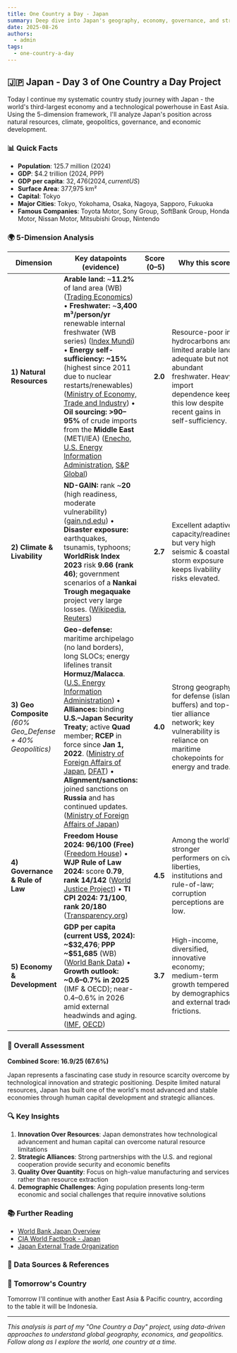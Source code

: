 ```yaml
---
title: One Country a Day - Japan
summary: Deep dive into Japan's geography, economy, governance, and strategic position using the 5-dimension framework
date: 2025-08-26
authors:
  - admin
tags:
  - one-country-a-day
---
```


## 🇯🇵 Japan - Day 3 of One Country a Day Project

Today I continue my systematic country study journey with Japan - the world's third-largest economy and a technological powerhouse in East Asia. Using the 5-dimension framework, I'll analyze Japan's position across natural resources, climate, geopolitics, governance, and economic development.

### 📊 Quick Facts
- **Population**: 125.7 million (2024)
- **GDP**: $4.2 trillion (2024, PPP)
- **GDP per capita**: $32,476 (2024, current US$)
- **Surface Area**: 377,975 km²
- **Capital**: Tokyo
- **Major Cities**: Tokyo, Yokohama, Osaka, Nagoya, Sapporo, Fukuoka
- **Famous Companies**: Toyota Motor, Sony Group, SoftBank Group, Honda Motor, Nissan Motor, Mitsubishi Group, Nintendo

### 🌍 5-Dimension Analysis

| Dimension                                                   | Key datapoints (evidence)                                                                                                                                                                                                                                                                                                                                                                                                                                                                         | Score (0–5) | Why this score                                                                                                                                                                |
| ----------------------------------------------------------- | ------------------------------------------------------------------------------------------------------------------------------------------------------------------------------------------------------------------------------------------------------------------------------------------------------------------------------------------------------------------------------------------------------------------------------------------------------------------------------------------------- | ----------: | ----------------------------------------------------------------------------------------------------------------------------------------------------------------------------- |
| **1) Natural Resources**                                    | **Arable land:** \~**11.2%** of land area (WB) ([Trading Economics][1]) • **Freshwater:** \~**3,400 m³/person/yr** renewable internal freshwater (WB series) ([Index Mundi][2]) • **Energy self-sufficiency:** **\~15%** (highest since 2011 due to nuclear restarts/renewables) ([Ministry of Economy, Trade and Industry][3]) • **Oil sourcing:** **>90–95%** of crude imports from the **Middle East** (METI/IEA) ([Enecho][4], [U.S. Energy Information Administration][5], [S\&P Global][6]) |     **2.0** | Resource-poor in hydrocarbons and limited arable land; adequate but not abundant freshwater. Heavy import dependence keeps this low despite recent gains in self-sufficiency. |
| **2) Climate & Livability**                                 | **ND-GAIN:** rank \~**20** (high readiness, moderate vulnerability) ([gain.nd.edu][7]) • **Disaster exposure:** earthquakes, tsunamis, typhoons; **WorldRisk Index 2023** risk **9.66 (rank 46)**; government scenarios of a **Nankai Trough megaquake** project very large losses. ([Wikipedia][8], [Reuters][9])                                                                                                                                                                                |     **2.7** | Excellent adaptive capacity/readiness, but very high seismic & coastal storm exposure keeps livability risks elevated.                                                        |
| **3) Geo Composite** *(60% Geo\_Defense + 40% Geopolitics)* | **Geo-defense:** maritime archipelago (no land borders), long SLOCs; energy lifelines transit **Hormuz/Malacca**. ([U.S. Energy Information Administration][5]) • **Alliances:** binding **U.S.–Japan Security Treaty**; active **Quad** member; **RCEP** in force since **Jan 1, 2022**. ([Ministry of Foreign Affairs of Japan][10], [DFAT][11]) • **Alignment/sanctions:** joined sanctions on **Russia** and has continued updates. ([Ministry of Foreign Affairs of Japan][12])              |     **4.0** | Strong geography for defense (island buffers) and top-tier alliance network; key vulnerability is reliance on maritime chokepoints for energy and trade.                      |
| **4) Governance & Rule of Law**                             | **Freedom House 2024:** **96/100 (Free)** ([Freedom House][13]) • **WJP Rule of Law 2024:** score **0.79**, **rank 14/142** ([World Justice Project][14]) • **TI CPI 2024:** **71/100**, **rank 20/180** ([Transparency.org][15])                                                                                                                                                                                                                                                                 |     **4.5** | Among the world's stronger performers on civil liberties, institutions and rule-of-law; corruption perceptions are low.                                                       |
| **5) Economy & Development**                                | **GDP per capita (current US\$, 2024):** **\~\$32,476**; **PPP** **\~\$51,685** (WB) ([World Bank Data][16]) • **Growth outlook:** **\~0.6–0.7% in 2025** (IMF & OECD); near-0.4–0.6% in 2026 amid external headwinds and aging. ([IMF][17], [OECD][18])                                                                                                                                                                                                                                          |     **3.7** | High-income, diversified, innovative economy; medium-term growth tempered by demographics and external trade frictions.                                                       |

### 🎯 Overall Assessment

**Combined Score: 16.9/25 (67.6%)**

Japan represents a fascinating case study in resource scarcity overcome by technological innovation and strategic positioning. Despite limited natural resources, Japan has built one of the world's most advanced and stable economies through human capital development and strategic alliances.

### 🔍 Key Insights

1. **Innovation Over Resources**: Japan demonstrates how technological advancement and human capital can overcome natural resource limitations
2. **Strategic Alliances**: Strong partnerships with the U.S. and regional cooperation provide security and economic benefits
3. **Quality Over Quantity**: Focus on high-value manufacturing and services rather than resource extraction
4. **Demographic Challenges**: Aging population presents long-term economic and social challenges that require innovative solutions

### 📚 Further Reading

- [World Bank Japan Overview](https://www.worldbank.org/en/country/japan)
- [CIA World Factbook - Japan](https://www.cia.gov/the-world-factbook/countries/japan/)
- [Japan External Trade Organization](https://www.jetro.go.jp/)

### 🔗 Data Sources & References

[1]: https://tradingeconomics.com/japan/arable-land-percent-of-land-area-wb-data.html?utm_source=chatgpt.com "Japan - Arable Land (% Of Land Area) - 2025 Data 2026 ..."
[2]: https://www.indexmundi.com/facts/indicators/ER.H2O.INTR.PC/rankings?utm_source=chatgpt.com "Countries ranked by Renewable internal freshwater ..."
[3]: https://www.meti.go.jp/english/press/2025/0425_002.html?utm_source=chatgpt.com "FY2023 Energy Supply and Demand Report (Revised ..."
[4]: https://www.enecho.meti.go.jp/en/category/brochures/pdf/japan_energy_2024.pdf?utm_source=chatgpt.com "10questions for understanding the current energy situation"
[5]: https://www.eia.gov/international/analysis/country/jpn?utm_source=chatgpt.com "Japan"
[6]: https://www.spglobal.com/commodity-insights/en/news-research/latest-news/lng/080525-japanese-refiners-recognize-need-to-reduce-95-middle-east-crude-dependency?utm_source=chatgpt.com "Japanese refiners recognize need to reduce 95% Middle ..."
[7]: https://gain.nd.edu/our-work/country-index/rankings/?utm_source=chatgpt.com "Rankings - Notre Dame Global Adaptation Initiative"
[8]: https://en.wikipedia.org/wiki/WorldRiskReport?utm_source=chatgpt.com "WorldRiskReport"
[9]: https://www.reuters.com/business/environment/japan-estimates-feared-megaquake-could-cause-18-trln-damage-kill-300000-people-2025-03-31/?utm_source=chatgpt.com "Japan estimates feared megaquake could cause $1.8 trln in damage, kill 300,000 people"
[10]: https://www.mofa.go.jp/region/n-america/us/q%26a/ref/1.html?utm_source=chatgpt.com "MOFA: Japan-U.S. Security Treaty"
[11]: https://www.dfat.gov.au/international-relations/regional-architecture/quad?utm_source=chatgpt.com "The Quad | Australian Government ..."
[12]: https://www.mofa.go.jp/erp/c_see/ua/pageite_000001_00740.html?utm_source=chatgpt.com "Measures based on the Foreign Exchange and ..."
[13]: https://freedomhouse.org/country/japan/freedom-world/2024?utm_source=chatgpt.com "Japan: Freedom in the World 2024 Country Report"
[14]: https://worldjusticeproject.org/rule-of-law-index/downloads/WJPIndex2024.pdf?utm_source=chatgpt.com "2024 Rule of Law Index"
[15]: https://www.transparency.org/en/countries/japan?utm_source=chatgpt.com "Japan"
[16]: https://data.worldbank.org/indicator/NY.GDP.PCAP.CD?utm_source=chatgpt.com "GDP per capita (current US$)"
[17]: https://www.imf.org/external/datamapper/index.php?utm_source=chatgpt.com "World Economic Outlook (April 2025) - Real GDP growth"
[18]: https://www.oecd.org/en/publications/2025/06/oecd-economic-outlook-volume-2025-issue-1_1fd979a8/full-report/japan_cc84dbee.html?utm_source=chatgpt.com "OECD Economic Outlook, Volume 2025 Issue 1: Japan"

### 🚀 Tomorrow's Country

Tomorrow I'll continue with another East Asia & Pacific country, according to the table it will be Indonesia.

---

*This analysis is part of my "One Country a Day" project, using data-driven approaches to understand global geography, economics, and geopolitics. Follow along as I explore the world, one country at a time.*
